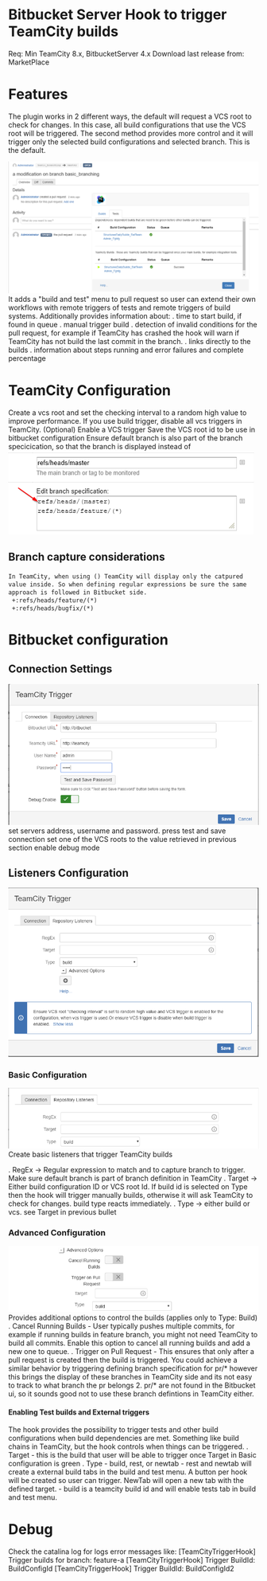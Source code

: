 # Bitbucket Server Hook to trigger TeamCity builds

Req: Min TeamCity 8.x, BitbucketServer 4.x
Download last release from: MarketPlace

# Features
   The plugin works in 2 different ways, the default will request a VCS root to check for changes. In this case, all build configurations that use the VCS root will be triggered. 
   The second method provides more control and it will trigger only the selected build configurations and selected branch. This is the default.
   
   ![](images/buildandtestmenu.png)
   It adds a "build and test" menu to pull request so user can extend their own workflows with remote triggers of tests and remote triggers of build systems. Additionally provides information about:
   . time to start build, if found in queue
   . manual trigger build
   . detection of invalid conditions for the pull request, for example if TeamCity has crashed the hook will warn if TeamCity has not build the last commit in the branch.
   . links directly to the builds
   . information about steps running and error failures and complete percentage

# TeamCity Configuration
   Create a vcs root and set the checking interval to a random high value to improve performance. If you use build trigger, disable all vcs triggers in TeamCity.
   (Optional) Enable a VCS trigger
   Save the VCS root id to be use in bitbucket configuration
   Ensure default branch is also part of the branch specicication, so that the branch is displayed instead of <default>
   ![](images/TeamCityVCS.png)

## Branch capture considerations
    In TeamCity, when using () TeamCity will display only the catpured value inside. So when defining regular expressions be sure the same approach is followed in Bitbucket side.
     +:refs/heads/feature/(*)
     +:refs/heads/bugfix/(*)
     
# Bitbucket configuration

## Connection Settings
   ![](images/TeamCity-connection.png)
   set servers address, username and password. press test and save connection
   set one of the VCS roots to the value retrieved in previous section
   enable debug mode

## Listeners Configuration
  ![](images/listenerConfigAll.png)

### Basic Configuration
  ![](images/BitBucketBasicConfig.png)
  Create basic listeners that trigger TeamCity builds

  . RegEx -> Regular expression to match and to capture branch to trigger. Make sure default branch is part of branch definition in TeamCity
  . Target -> Either build configuration ID or VCS root Id. If build id is selected on Type then the hook will trigger manually builds, otherwise it will ask TeamCity to check for changes. build type reacts immediately. 
  . Type -> either build or vcs. see Target in previous bullet

### Advanced Configuration
  ![](images/advancedConfig.png)
  Provides additional options to control the builds (applies only to Type: Build)
  . Cancel Running Builds - User typically pushes multiple commits, for example if running builds in feature branch, you might not need TeamCity to build all commits. Enable this option to cancel all running builds and add a new one to queue.
  . Trigger on Pull Request - This ensures that only after a pull request is created then the build is triggered. You could achieve a similar behavior by triggering defining branch specification for pr/* however this brings the display of these branches in TeamCity side 
                              and its not easy to track to what branch the pr belongs 2. pr\/* are not found in the Bitbucket ui, so it sounds good not to use these branch defintions in TeamCity either.

#### Enabling Test builds and External triggers
   The hook provides the possibility to trigger tests and other build configurations when build dependencies are met. Something like build chains in TeamCity, but the hook controls when things can be triggered.
   . Target - this is the build that user will be able to trigger once Target in Basic configuration is green
   . Type - build, rest, or newtab
          - rest and newtab will create a external build tabs in the build and test menu. A button per hook will be created so user can trigger. NewTab will open a new tab with the defined target.
          - build is a teamcity build id and will enable tests tab in build and test menu.

# Debug
  Check the catalina log for logs error messages like:
    [TeamCityTriggerHook] Trigger builds for branch: feature-a
    [TeamCityTriggerHook] Trigger BuildId: BuildConfigId
    [TeamCityTriggerHook] Trigger BuildId: BuildConfigId2

